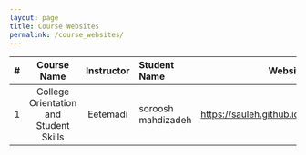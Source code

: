 ```yaml
---
layout: page
title: Course Websites
permalink: /course_websites/
---
```


| # |       Course Name                      |   Instructor    | Student Name     | Website URL          |
|---|:--------------------------------------:|:---------------:|:-----------------|---------------------:|
| 1 | College Orientation and Student Skills |     Eetemadi    |soroosh mahdizadeh| https://sauleh.github.io/co98 |
